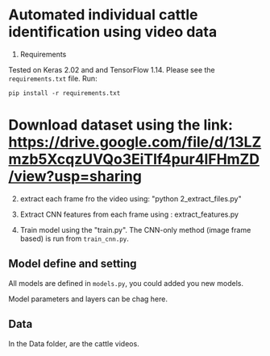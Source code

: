 # Automated individual cattle identification using video data

1. Requirements

Tested on Keras 2.02 and and TensorFlow 1.14. Please see the `requirements.txt` file. Run:

`pip install -r requirements.txt`

# Download  dataset  using the link:    https://drive.google.com/file/d/13LZmzb5XcqzUVQo3EiTIf4pur4lFHmZD/view?usp=sharing

2. extract each frame fro the video using:  "python 2_extract_files.py"

3. Extract CNN features from each frame using : extract_features.py

4. Train model using the "train.py".  The CNN-only method (image frame based)  is run from `train_cnn.py`.  

## Model define and setting

All models are defined in `models.py`, you could added you new models.

Model parameters and layers can be chag here.


## Data

In the Data folder, are the cattle videos.



